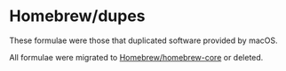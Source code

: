 # Homebrew/dupes
These formulae were those that duplicated software provided by macOS.

All formulae were migrated to [Homebrew/homebrew-core](https://github.com/Homebrew/homebrew-core) or deleted.
